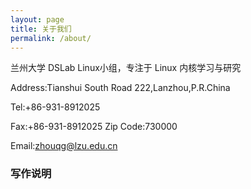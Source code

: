 ```yaml
---
layout: page
title: 关于我们
permalink: /about/
---
```


兰州大学 DSLab Linux小组，专注于 Linux 内核学习与研究

Address:Tianshui South Road 222,Lanzhou,P.R.China

Tel:+86-931-8912025

Fax:+86-931-8912025 Zip Code:730000

Email:[zhouqg@lzu.edu.cn](mailto:zhouqg@lzu.edu.cn)

### 写作说明

